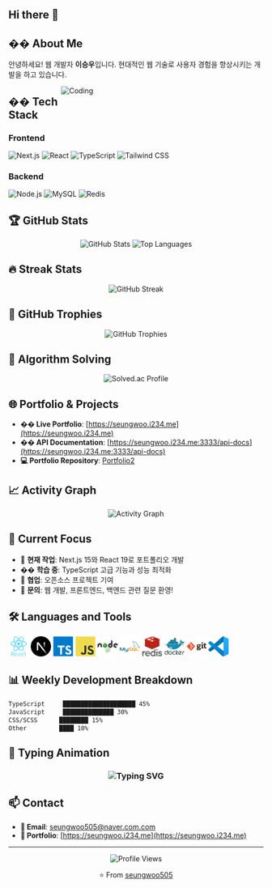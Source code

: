 ## Hi there 👋

## �� About Me
안녕하세요! 웹 개발자 **이승우**입니다.
현대적인 웹 기술로 사용자 경험을 향상시키는 개발을 하고 있습니다.

<img align="right" alt="Coding" width="400" src="https://cdn.dribbble.com/users/1162077/screenshots/3848914/programmer.gif">

## �� Tech Stack

### Frontend
![Next.js](https://img.shields.io/badge/Next.js-15-black?style=for-the-badge&logo=next.js)
![React](https://img.shields.io/badge/React-19-blue?style=for-the-badge&logo=react)
![TypeScript](https://img.shields.io/badge/TypeScript-5-blue?style=for-the-badge&logo=typescript)
![Tailwind CSS](https://img.shields.io/badge/Tailwind_CSS-4-38B2AC?style=for-the-badge&logo=tailwind-css)

### Backend
![Node.js](https://img.shields.io/badge/Node.js-Express-green?style=for-the-badge&logo=node.js)
![MySQL](https://img.shields.io/badge/MySQL-MariaDB-orange?style=for-the-badge&logo=mysql)
![Redis](https://img.shields.io/badge/Redis-DC382D?style=for-the-badge&logo=redis)

## 🏆 GitHub Stats

<div align="center">
  <img src="https://github-readme-stats.vercel.app/api?username=seungwoo505&show_icons=true&theme=dark&hide_border=true&count_private=true" alt="GitHub Stats" />
  
  <img src="https://github-readme-stats.vercel.app/api/top-langs/?username=seungwoo505&layout=compact&theme=dark&hide_border=true&langs_count=8" alt="Top Languages" />
</div>

## 🔥 Streak Stats

<div align="center">
  <img src="https://github-readme-streak-stats.herokuapp.com/?user=seungwoo505&theme=dark&hide_border=true" alt="GitHub Streak" />
</div>

## 🏅 GitHub Trophies

<div align="center">
  <img src="https://github-profile-trophy.vercel.app/?username=seungwoo505&theme=darkhub&no-frame=true&row=1&margin-w=15&margin-h=15" alt="GitHub Trophies" />
</div>

## 🧮 Algorithm Solving

<div align="center">
  <!-- Solved.ac 배지 (백준 ID를 실제 ID로 변경하세요) -->
  <img src="http://mazassumnida.wtf/api/v2/generate_badge?boj=zoozoo1302" alt="Solved.ac Profile" />
</div>

## 🌐 Portfolio & Projects

- **�� Live Portfolio**: [https://seungwoo.i234.me](https://seungwoo.i234.me)
- **�� API Documentation**: [https://seungwoo.i234.me:3333/api-docs](https://seungwoo.i234.me:3333/api-docs)
- **💻 Portfolio Repository**: [Portfolio2](https://github.com/seungwoo505/Portfolio2)

## 📈 Activity Graph

<div align="center">
  <img src="https://github-readme-activity-graph.vercel.app/graph?username=seungwoo505&theme=dark&hide_border=true" alt="Activity Graph" />
</div>

## 🎯 Current Focus

- 🔭 **현재 작업**: Next.js 15와 React 19로 포트폴리오 개발
- �� **학습 중**: TypeScript 고급 기능과 성능 최적화
- 👯 **협업**: 오픈소스 프로젝트 기여
- 💬 **문의**: 웹 개발, 프론트엔드, 백엔드 관련 질문 환영!

## 🛠 Languages and Tools

<p align="left">
  <img src="https://raw.githubusercontent.com/devicons/devicon/master/icons/react/react-original-wordmark.svg" alt="react" width="40" height="40"/>
  <img src="https://raw.githubusercontent.com/devicons/devicon/master/icons/nextjs/nextjs-original.svg" alt="nextjs" width="40" height="40"/>
  <img src="https://raw.githubusercontent.com/devicons/devicon/master/icons/typescript/typescript-original.svg" alt="typescript" width="40" height="40"/>
  <img src="https://raw.githubusercontent.com/devicons/devicon/master/icons/javascript/javascript-original.svg" alt="javascript" width="40" height="40"/>
  <img src="https://raw.githubusercontent.com/devicons/devicon/master/icons/nodejs/nodejs-original-wordmark.svg" alt="nodejs" width="40" height="40"/>
  <img src="https://raw.githubusercontent.com/devicons/devicon/master/icons/mysql/mysql-original-wordmark.svg" alt="mysql" width="40" height="40"/>
  <img src="https://raw.githubusercontent.com/devicons/devicon/master/icons/redis/redis-original-wordmark.svg" alt="redis" width="40" height="40"/>
  <img src="https://raw.githubusercontent.com/devicons/devicon/master/icons/docker/docker-original-wordmark.svg" alt="docker" width="40" height="40"/>
  <img src="https://raw.githubusercontent.com/devicons/devicon/master/icons/git/git-original-wordmark.svg" alt="git" width="40" height="40"/>
  <img src="https://raw.githubusercontent.com/devicons/devicon/master/icons/vscode/vscode-original.svg" alt="vscode" width="40" height="40"/>
</p>

## 📊 Weekly Development Breakdown

```text
TypeScript     ████████████████████ 45%
JavaScript     ██████████████ 30%
CSS/SCSS      ████████ 15%
Other         ████ 10%
```

## 🎨 Typing Animation

<h3 align="center">
  <img src="https://readme-typing-svg.herokuapp.com?font=Fira+Code&pause=1000&color=2F81F7&center=true&vCenter=true&width=435&lines=Full+Stack+Developer;Next.js+%26+React+Enthusiast;Always+Learning+New+Things;Building+Modern+Web+Apps" alt="Typing SVG" />
</h3>

## 📫 Contact

- **📧 Email**: seungwoo505@naver.com.com
- **📱 Portfolio**: [https://seungwoo.i234.me](https://seungwoo.i234.me)

---

<div align="center">
  <img src="https://komarev.com/ghpvc/?username=seungwoo505&label=Profile%20views&color=0e75b6&style=flat" alt="Profile Views" />
  
  ⭐ From [seungwoo505](https://github.com/seungwoo505)
</div>
